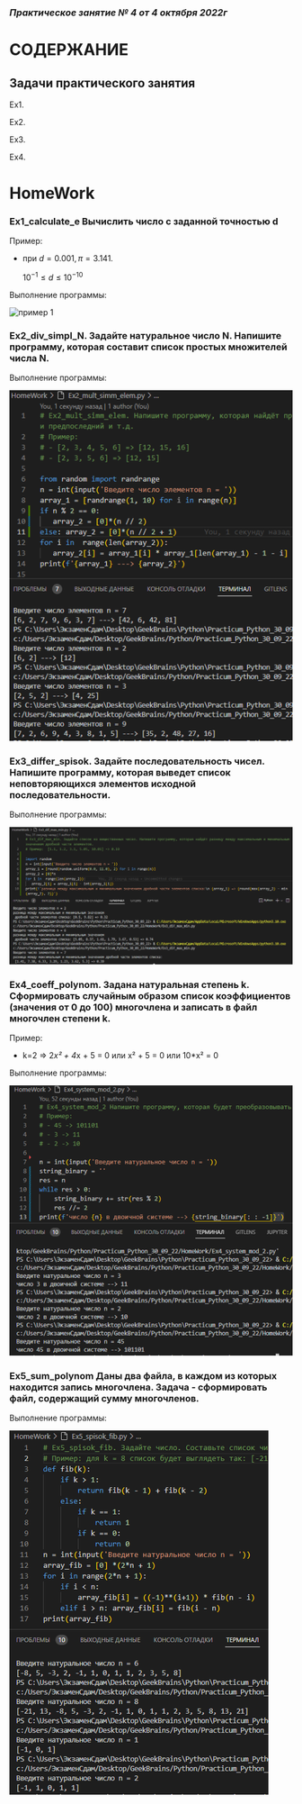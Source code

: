### *Практическое занятие № 4 от 4 октября 2022г*

# СОДЕРЖАНИЕ

## Задачи практического занятия

Ex1. 

Ex2. 

Ex3. 

Ex4. 

# HomeWork

### Ex1_calculate_e Вычислить число c заданной точностью d

Пример:

- при $d = 0.001, π = 3.141.$    

  $10^{-1} ≤ d ≤10^{-10}$

Выполнение программы:

![пример 1](https://github.com/EkaterinaGugina/Practicum_Python_04_10_22/blob/main/HomeWork/Ex1_sum_num_not_mod_2.png)

### Ex2_div_simpl_N. Задайте натуральное число N. Напишите программу, которая составит список простых множителей числа N.

Выполнение программы:

![пример 2](https://github.com/EkaterinaGugina/Practicum_Python_30_09_22/blob/main/HomeWork/Ex2_mult_simm_elem.png)

### Ex3_differ_spisok. Задайте последовательность чисел. Напишите программу, которая выведет список неповторяющихся элементов исходной последовательности.

Выполнение программы:

![пример 3](https://github.com/EkaterinaGugina/Practicum_Python_30_09_22/blob/main/HomeWork/Ex3_dif_max_min.png)

### Ex4_сoeff_polynom. Задана натуральная степень k. Сформировать случайным образом список коэффициентов (значения от 0 до 100) многочлена и записать в файл многочлен степени k.

Пример:

- k=2 => 2*x² + 4*x + 5 = 0 или x² + 5 = 0 или 10*x² = 0

Выполнение программы:

![пример 4](https://github.com/EkaterinaGugina/Practicum_Python_30_09_22/blob/main/HomeWork/Ex4_system_mod_2.png)

### Ex5_sum_polynom Даны два файла, в каждом из которых находится запись многочлена. Задача - сформировать файл, содержащий сумму многочленов.

Выполнение программы:

![пример 5](https://github.com/EkaterinaGugina/Practicum_Python_30_09_22/blob/main/HomeWork/Ex5_spisok_fib.png)
